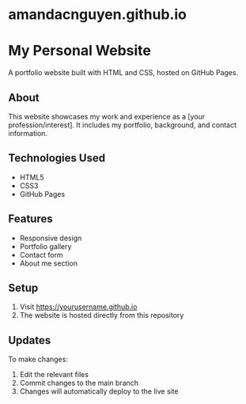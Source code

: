 # amandacnguyen.github.io

# My Personal Website
A portfolio website built with HTML and CSS, hosted on GitHub Pages.

## About
This website showcases my work and experience as a [your profession/interest]. It includes my portfolio, background, and contact information.

## Technologies Used
- HTML5
- CSS3
- GitHub Pages

## Features
- Responsive design
- Portfolio gallery
- Contact form
- About me section

## Setup
1. Visit https://yourusername.github.io
2. The website is hosted directly from this repository

## Updates
To make changes:
1. Edit the relevant files
2. Commit changes to the main branch
3. Changes will automatically deploy to the live site